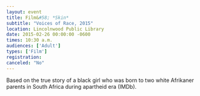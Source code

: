 ```yaml
---
layout: event
title: Film&#58; *Skin*
subtitle: "Voices of Race, 2015"
location: Lincolnwood Public Library
date: 2015-02-26 00:00:00 -0600
times: 10:30 a.m.
audiences: ['Adult']
types: ['Film']
registration: 
canceled: "No"
---
```

Based on the true story of a black girl who was born to two white Afrikaner parents in South Africa during apartheid era (IMDb).

